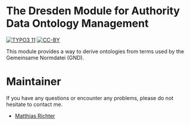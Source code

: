 The Dresden Module for Authority Data Ontology Management
=========================================================

[![TYPO3 11](https://img.shields.io/badge/TYPO3-11-orange.svg)](https://get.typo3.org/version/11)
[![CC-BY](https://img.shields.io/github/license/slub/dmont)](https://github.com/slub/dmont/blob/main/LICENSE)

This module provides a way to derive ontologies from terms used by the Gemeinsame Normdatei (GND).

# Maintainer

If you have any questions or encounter any problems, please do not hesitate to contact me.
- [Matthias Richter](https://github.com/dikastes)

